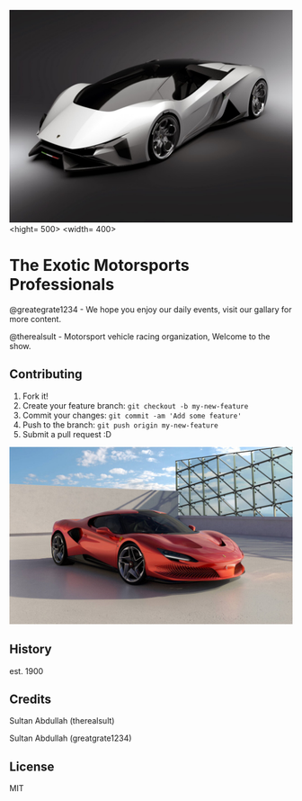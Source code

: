 ![Hello](Banner_img.jpg "Car img") <hight= 500> <width= 400>


# The Exotic Motorsports Professionals 

@greategrate1234 - We hope you enjoy our daily events, visit our gallary for more content.

@therealsult - Motorsport vehicle racing organization, Welcome to the show.

## Contributing

1. Fork it!
2. Create your feature branch: `git checkout -b my-new-feature`
3. Commit your changes: `git commit -am 'Add some feature'`
4. Push to the branch: `git push origin my-new-feature`
5. Submit a pull request :D



![Hello](Ferrari_banner.jpg "Car img")


## History

est. 1900

## Credits

Sultan Abdullah (therealsult)

Sultan Abdullah (greatgrate1234)

## License
MIT
